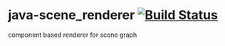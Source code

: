 java-scene_renderer [![Build Status](https://travis-ci.org/nathanfaucett/java-scene_renderer.svg?branch=master)](https://travis-ci.org/nathanfaucett/java-scene_renderer)
=======

component based renderer for scene graph
